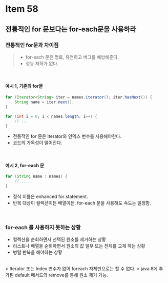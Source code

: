 # Item 58

## 전통적인 for 문보다는 for-each문을 사용하라

### 전통적인 for문과 차이점
> - for-each 문은 명료, 유연하고 버그를 예방해준다.<br>
> - 성능 저하가 없다.<br>
<br>

#### 예시 1, 기존의 for문
```java
for (Iterator<String> iter = names.iterator(); iter.hasNext()) {
    String name = iter.next();
}
    
for (int i = 0; i < names.length; i++) {
    // ...
}
```
- 전통적인 for 문은 Iterator와 인덱스 변수를 사용해야한다.
- 코드의 가독성이 떨어진다.
<br>

#### 예시 2, for-each 문
``` java
for (String name : names) {
    // ...
}

```
- 정식 이름은 enhanced for statement.
- 반복 대상이 컬렉션이든 배열이든, for-each 문을 사용해도 속도는 일정함.
<br>

### for-each 를 사용하지 못하는 상황
- 컬렉션을 순회하면서 선택된 원소를 제거하는 상황
- 리스트나 배열을 순회하면서 원소의 값 일부 또는 전체를 교체 하는 상황
- 병렬 반복을 해야하는 상황
<br>
> Iterator 또는 Index 변수가 없어 foreach 자체만으로는 할 수 없다.
> java 8에 추가된 default 메서드의 remove를 통해 원소 제거 가능.
